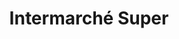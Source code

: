 ---
title: "Intermarché Super"
url: /noiseau/intermarche-super-rue-sadi-carnot/
shop: Gasflaschen
---